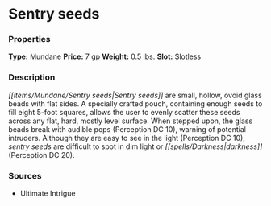 ﻿---
Title: "Sentry seeds"
Type: "Mundane"
Price: "7 gp"
Weight: "0.5 lbs."
Slot: "Slotless"
Description: |
  "Sentry seeds are small, hollow, ovoid glass beads with flat sides. A specially crafted pouch, containing enough seeds to fill eight 5-foot squares, allows the user to evenly scatter these seeds across any flat, hard, mostly level surface. When stepped upon, the glass beads break with audible pops (Perception DC 10), warning of potential intruders. Although they are easy to see in the light (Perception DC 10), sentry seeds are difficult to spot in dim light or darkness (Perception DC 20)."
Sources: "['Ultimate Intrigue']"
---

# Sentry seeds

### Properties

**Type:** Mundane **Price:** 7 gp **Weight:** 0.5 lbs. **Slot:** Slotless

### Description

_[[items/Mundane/Sentry seeds|Sentry seeds]]_ are small, hollow, ovoid glass beads with flat sides. A specially crafted pouch, containing enough seeds to fill eight 5-foot squares, allows the user to evenly scatter these seeds across any flat, hard, mostly level surface. When stepped upon, the glass beads break with audible pops (Perception DC 10), warning of potential intruders. Although they are easy to see in the light (Perception DC 10), _sentry seeds_ are difficult to spot in dim light or _[[spells/Darkness|darkness]]_ (Perception DC 20).

### Sources

* Ultimate Intrigue